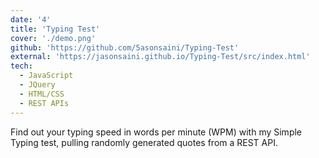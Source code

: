 ```yaml
---
date: '4'
title: 'Typing Test'
cover: './demo.png'
github: 'https://github.com/5asonsaini/Typing-Test'
external: 'https://jasonsaini.github.io/Typing-Test/src/index.html'
tech:
  - JavaScript
  - JQuery
  - HTML/CSS
  - REST APIs
---
```


Find out your typing speed in words per minute (WPM) with my Simple Typing test, pulling randomly generated quotes from a REST API.
